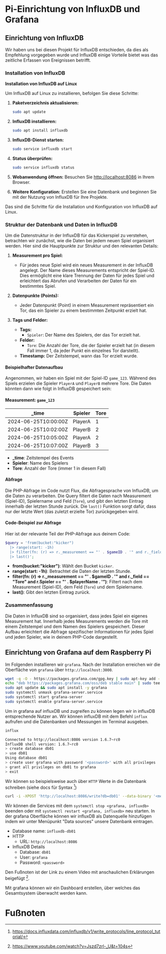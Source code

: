 # Pi-Einrichtung von InfluxDB und Grafana

## Einrichtung von InfluxDB

Wir haben uns bei diesen Projekt für InfluxDB entschieden, da dies als Empfehlung vorgegeben wurde und InfluxDB einige Vorteile bietet was das zeitliche Erfassen von Ereignissen betrifft.

### Installation von InfluxDB

**Installation von InfluxDB auf Linux**

Um InfluxDB auf Linux zu installieren, befolgen Sie diese Schritte:

1. **Paketverzeichnis aktualisieren:**
   ```bash
   sudo apt update
   ```

2. **InfluxDB installieren:**
   ```bash
   sudo apt install influxdb
   ```

3. **InfluxDB-Dienst starten:**
   ```bash
   sudo service influxdb start
   ```

4. **Status überprüfen:**
   ```bash
   sudo service influxdb status
   ```

5. **Webanwendung öffnen:**
   Besuchen Sie [http://localhost:8086](http://localhost:8086) in Ihrem Browser.

6. **Weitere Konfiguration:**
   Erstellen Sie eine Datenbank und beginnen Sie mit der Nutzung von InfluxDB für Ihre Projekte.

Das sind die Schritte für die Installation und Konfiguration von InfluxDB auf Linux.

### Struktur der Datenbank und Daten in InfluxDB

Um die Datenstruktur in der InfluxDB für das Kickerspiel zu verstehen, betrachten wir zunächst, wie die Daten bei jedem neuen Spiel organisiert werden. Hier sind die Hauptpunkte zur Struktur und den relevanten Details:

1. **Measurement pro Spiel:**
   - Für jedes neue Spiel wird ein neues Measurement in der InfluxDB angelegt. Der Name dieses Measurements entspricht der Spiel-ID. Dies ermöglicht eine klare Trennung der Daten für jedes Spiel und erleichtert das Abrufen und Verarbeiten der Daten für ein bestimmtes Spiel.

2. **Datenpunkte (Points):**
   - Jeder Datenpunkt (Point) in einem Measurement repräsentiert ein Tor, das ein Spieler zu einem bestimmten Zeitpunkt erzielt hat.

3. **Tags und Felder:**
   - **Tags:**
     - `Spieler`: Der Name des Spielers, der das Tor erzielt hat.
   - **Felder:**
     - `Tore`: Die Anzahl der Tore, die der Spieler erzielt hat (in diesem Fall immer 1, da jeder Punkt ein einzelnes Tor darstellt).
   - **Timestamp:** Der Zeitstempel, wann das Tor erzielt wurde.

#### Beispielhafter Datenaufbau

Angenommen, wir haben ein Spiel mit der Spiel-ID `game_123`. Während des Spiels erzielen die Spieler `PlayerA` und `PlayerB` mehrere Tore. Die Daten könnten dann wie folgt in InfluxDB gespeichert sein:

#### Measurement: `game_123`

| _time                  | Spieler | Tore |
|------------------------|---------|------|
| 2024-06-25T10:00:00Z   | PlayerA | 1    |
| 2024-06-25T10:02:00Z   | PlayerB | 2    |
| 2024-06-25T10:05:00Z   | PlayerA | 2    |
| 2024-06-25T10:07:00Z   | PlayerB | 3    |

- **_time**: Zeitstempel des Events
- **Spieler**: Name des Spielers
- **Tore**: Anzahl der Tore (immer 1 in diesem Fall)

#### Abfrage

Die PHP-Abfrage im Code nutzt Flux, die Abfragesprache von InfluxDB, um die Daten zu verarbeiten. Die Query filtert die Daten nach Measurement (Spiel-ID), Spielername und Feld (`Tore`), und gibt den letzten Eintrag innerhalb der letzten Stunde zurück. Die `last()` Funktion sorgt dafür, dass nur der letzte Wert (das zuletzt erzielte Tor) zurückgegeben wird.

#### Code-Beispiel zur Abfrage

Hier ist der relevante Teil der PHP-Abfrage aus deinem Code:

```php
$query = 'from(bucket:"kicker")
  |> range(start: -1h)
  |> filter(fn: (r) => r._measurement == "' . $gameID . '" and r._field == "Tore" and r.Spieler == "' . $playerName . '")
  |> last()';
```

- **from(bucket:"kicker")**: Wählt den Bucket `kicker`.
- **range(start: -1h)**: Betrachtet die Daten der letzten Stunde.
- **filter(fn: (r) => r._measurement == "' . $gameID . '" and r._field == "Tore" and r.Spieler == "' . $playerName . '")**: Filtert nach dem Measurement (Spiel-ID), dem Feld (`Tore`) und dem Spielername.
- **last()**: Gibt den letzten Eintrag zurück.

### Zusammenfassung

Die Daten in InfluxDB sind so organisiert, dass jedes Spiel ein eigenes Measurement hat. Innerhalb jedes Measurements werden die Tore mit einem Zeitstempel und dem Namen des Spielers gespeichert. Dieser Aufbau erleichtert die Abfrage spezifischer Informationen für jedes Spiel und jeden Spieler, wie in deinem PHP-Code dargestellt.

## Einrichtung von Grafana auf dem Raspberry Pi

Im Folgenden installieren wir `grafana`. Nach der Installation erreichen wir die Oberfläche von `grafana` über `http://localhost:3000`. 
```bash
wget -q -O - https://packages.grafana.com/gpg.key | sudo apt-key add -
echo "deb https://packages.grafana.com/oss/deb stable main" | sudo tee /etc/apt/sources.list.d/grafana.list
sudo apt update && sudo apt install -y grafana
sudo systemctl unmask grafana-server.service
sudo systemctl start grafana-server
sudo systemctl enable grafana-server.service
```
Um in grafana auf influxDB und zugreifen zu können legen wir in influxDB entsprechende Nutzer an.
Wir können influxDB mit dem Befehl `influx` aufrufen und die Datenbanken und Messungen im Terminal ausgeben.
```bash
influx

Connected to http://localhost:8086 version 1.6.7~rc0
InfluxDB shell version: 1.6.7~rc0
> create database db01
> use db01
Using database db01
> create user grafana with password '<password>' with all privileges
> grant all privileges on db01 to grafana
> exit 
```
Wir können so beispielsweise auch über `HTTP` Werte in die Datenbank schreiben (siehe docs für Syntax [^3]) 
```bash
curl -i -XPOST 'http://localhost:8086/write?db=db01' --data-binary '<measurement>[,<tag-key>=<tag-value>...] <field-key>=<field-value>[,<field2-key>=<field2-value>...] [unix-nano-timestamp]'
```

Wir können die Services mit dem `systemctl stop <grafana, influxdb>` beenden oder mit `systemctl restart <grafana, influxdb>` neu starten.
In der grafana Oberfläche können wir influxDB als Datenquelle hinzufügen indem wir unter Menüpunkt "Data sources" unsere Datenbank eintragen.
+ Database name: `influxdb-db01`
+ HTTP
    + URL: `http://localhost:8086`
+ InfluxDB Details
    + Database: `db01`
    + User: `grafana`
    + Password: `<password>`

Den Fußnoten ist der Link zu einem Video mit anschaulichen Erklärungen beigefügt [^2].

Mit grafana können wir ein Dashboard erstellen, über welches das Gesamtsystem überwacht werden kann.  

# Fußnoten

[^3]: https://docs.influxdata.com/influxdb/v1/write_protocols/line_protocol_tutorial/

[^2]:https://www.youtube.com/watch?v=Jszd7zrl-_U&t=104s